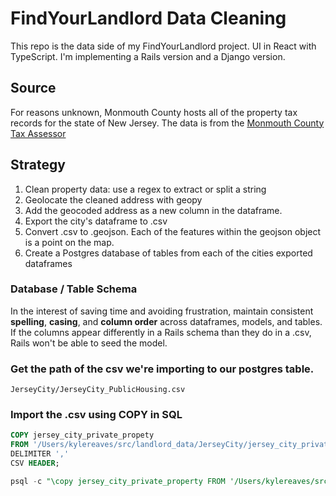 # FindYourLandlord Data Cleaning
This repo is the data side of my FindYourLandlord project.
UI in React with TypeScript. I'm implementing a Rails version and a Django version. 

## Source
For reasons unknown, Monmouth County hosts all of the property tax records for the state of New Jersey. 
The data is from the [Monmouth County Tax Assessor](https://tax1.co.monmouth.nj.us/cgi-bin/prc6.cgi?menu=index&ms_user=monm&passwd=data&district=1301&mode=11)

## Strategy 
1. Clean property data: use a regex to extract or split a string
2. Geolocate the cleaned address with geopy 
3. Add the geocoded address as a new column in the dataframe.
4. Export the city's dataframe to .csv
5. Convert .csv to .geojson. Each of the features within the geojson object is a point on the map.
6. Create a Postgres database of tables from each of the cities exported dataframes

### Database / Table Schema
In the interest of saving time and avoiding frustration, maintain consistent **spelling**, **casing**, and **column order**
across dataframes, models, and tables. 
If the columns appear differently in a Rails schema than they do in a .csv, Rails won't be able to seed the model.


### Get the path of the csv we're importing to our postgres table.

`JerseyCity/JerseyCity_PublicHousing.csv`

### Import the .csv using COPY in SQL

```sql
COPY jersey_city_private_propety
FROM '/Users/kylereaves/src/landlord_data/JerseyCity/jersey_city_private_property.csv'
DELIMITER ','
CSV HEADER;
```

```sql
psql -c "\copy jersey_city_private_property FROM '/Users/kylereaves/src/landlord_data/JerseyCity/jersey_city_private_property.csv' delimiter ',' csv"
```
